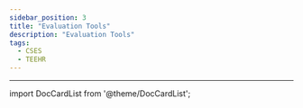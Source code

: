 ```yaml
---
sidebar_position: 3
title: "Evaluation Tools"
description: "Evaluation Tools"
tags:
  - CSES
  - TEEHR
---
```


---

import DocCardList from '@theme/DocCardList';

<DocCardList />